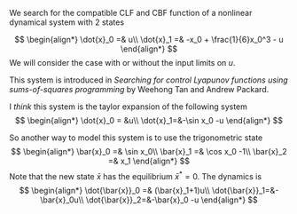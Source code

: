 We search for the compatible CLF and CBF function of a nonlinear dynamical system with 2 states

$$
\begin{align*}
\dot{x}_0 =& u\\
\dot{x}_1 =& -x_0 + \frac{1}{6}x_0^3 - u
\end{align*}
$$
We will consider the case with or without the input limits on $u$.

This system is introduced in *Searching for control Lyapunov functions using sums-of-squares programming* by Weehong Tan and Andrew Packard.

I _think_ this system is the taylor expansion of the following system
$$
\begin{align*}
\dot{x}_0 = &u\\
\dot{x}_1=&-\sin x_0 -u
\end{align*}
$$

So another way to model this system is to use the trigonometric state
$$
\begin{align*}
\bar{x}_0 =& \sin x_0\\
\bar{x}_1 =& \cos x_0 -1\\
\bar{x}_2 =& x_1
\end{align*}
$$ 
Note that the new state $\bar{x}$ has the equilibrium $\bar{x}^*=0$.
The dynamics is
$$
\begin{align*}
\dot{\bar{x}}_0 =& (\bar{x}_1+1)u\\
\dot{\bar{x}}_1=&-\bar{x}_0u\\
\dot{\bar{x}}_2=&-\bar{x}_0 -u
\end{align*}
$$
